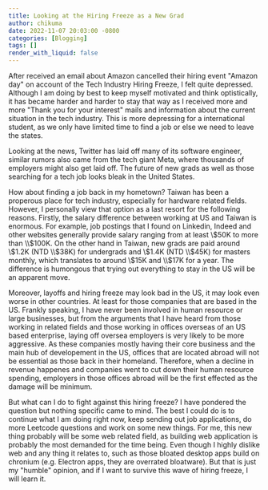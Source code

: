 ```yaml
---
title: Looking at the Hiring Freeze as a New Grad 
author: chikuma
date: 2022-11-07 20:03:00 -0800
categories: [Blogging]
tags: []
render_with_liquid: false
---
```


After received an email about Amazon cancelled their hiring event "Amazon day"
on account of the Tech Industry Hiring Freeze, I felt quite depressed. Although
I am doing by best to keep myself motivated and think optistically, it has
became harder and harder to stay that way as I received more and more 
"Thank you for your interest" mails and information
about the current situation in the tech industry. This is more depressing for a 
international student, as we only have limited time to find a job or else we 
need to leave the states.

Looking at the news, Twitter has laid off many of its software engineer, similar
rumors also came from the tech giant Meta, where thousands of employers might
also get laid off. The future of new grads as well as those searching for a
tech job looks bleak in the United States.

How about finding a job back in my hometown? Taiwan has been a properous place
for tech industry, especially for hardware related fields. However, I personally
view that option as a last resort for the following reasons. Firstly, the salary
difference between working at US and Taiwan is enormous. For example, job
postings that I found on Linkedin, Indeed and other websites generally provide
salary ranging from at least \\$50K to more than \\$100K. On the other hand in
Taiwan, new grads are paid around \\$1.2K (NTD \\$38K) for undergrads and \\$1.4K
(NTD \\$45K) for masters monthly, which translates to around \\$15K and \\$17K for
a year. The difference is humongous that trying out everything to stay in the 
US will be an apparent move.

Moreover, layoffs and hiring freeze may look bad in the US, it may look even
worse in other countries. At least for those companies that are based in the US.
Frankly speaking, I have never been involved in human resource or large
businesses, but from the arguments that I have heard from those working in 
related fields and those working in offices overseas of an US based enterprise, 
laying off oversea employers is very likely to be more aggressive.
As these companies mostly having their core business and the main hub of
developement in the US, offices that are located abroad will not be essential
as those back in their homeland. Therefore, when a decline in revenue happenes
and companies went to cut down their human resource spending, employers in those
offices abroad will be the first effected as the damage will be minimum. 

But what can I do to fight against this hiring freeze? I have pondered the
question but nothing specific came to mind. The best I could do is to continue
what I am doing right now, keep sending out job applications, do more Leetcode
questions and work on some new things. For me, this new thing probably will be
some web related field, as building web application is probably the most 
demanded for the time being. Even though I highly dislike web and any thing
it relates to, such as those bloated desktop apps build on chronium (e.g. 
Electron apps, they are overrated bloatware). But that is just my "humble"
opinion, and if I want to survive this wave of hiring freeze, I will learn it.
